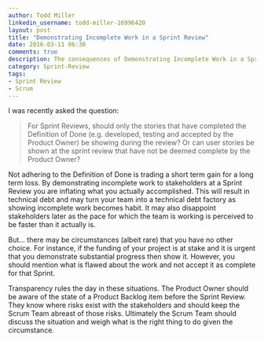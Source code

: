 ```yaml
---
author: Todd Miller
linkedin_username: todd-miller-16996420
layout: post
title: "Demonstrating Incomplete Work in a Sprint Review"
date: 2016-03-11 06:30
comments: true
description: The consequences of Demonstrating Incomplete Work in a Sprint Review
category: Sprint-Review
tags:
- Sprint Review
- Scrum
---
```


I was recently asked the question:

> For Sprint Reviews, should only the stories that have completed the Definition of Done (e.g. developed, testing and accepted by the Product Owner) be showing during the review?  Or can user stories be shown at the sprint review that have not be deemed complete by the Product Owner?

Not adhering to the Definition of Done is trading a short term gain for a long term loss. By demonstrating incomplete work to stakeholders at a Sprint Review you are inflating what you actually accomplished. This will result in technical debt and may turn your team into a technical debt factory as showing incomplete work becomes habit. It may also disappoint stakeholders later as the pace for which the team is working is perceived to be faster than it actually is.

But… there may be circumstances (albeit rare) that you have no other choice. For instance, if the funding of your project is at stake and it is urgent that you demonstrate substantial progress then show it. However, you should mention what is flawed about the work and not accept it as complete for that Sprint.

Transparency rules the day in these situations. The Product Owner should be aware of the state of a Product Backlog item before the Sprint Review. They know where risks exist with the stakeholders and should keep the Scrum Team abreast of those risks. Ultimately the Scrum Team should discuss the situation and weigh what is the right thing to do given the circumstance.
